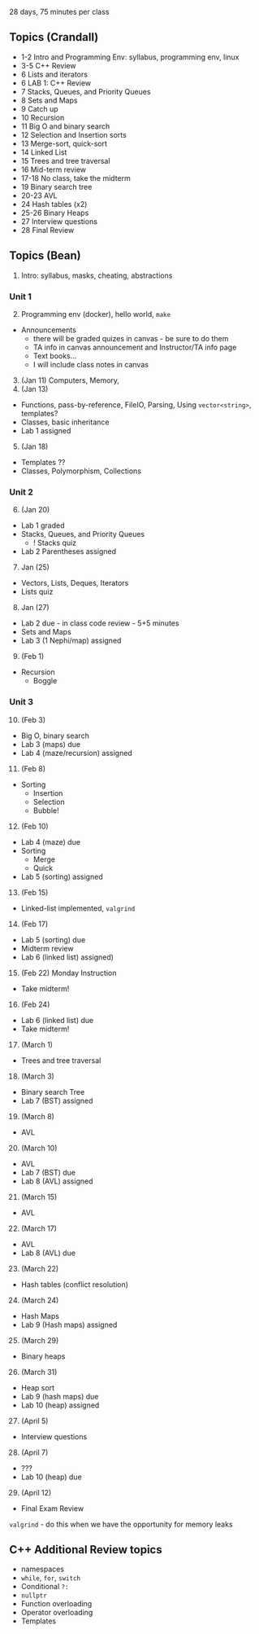 28 days, 75 minutes per class

## Topics (Crandall)
- 1-2 Intro and Programming Env: syllabus, programming env, linux
- 3-5 C++ Review    
- 6 Lists and iterators 
- 6 LAB 1: C++ Review
- 7 Stacks, Queues, and Priority Queues
- 8 Sets and Maps
- 9 Catch up
- 10 Recursion
- 11 Big O and binary search
- 12 Selection and Insertion sorts
- 13 Merge-sort, quick-sort
- 14 Linked List
- 15 Trees and tree traversal
- 16 Mid-term review
- 17-18 No class, take the midterm
- 19 Binary search tree
- 20-23 AVL
- 24 Hash tables (x2)
- 25-26 Binary Heaps
- 27 Interview questions
- 28 Final Review

## Topics (Bean)
1. Intro: syllabus, masks, cheating, abstractions
### Unit 1
2. Programming env (docker), hello world, `make`
  - Announcements
    - there will be graded quizes in canvas - be sure to do them
    - TA info in canvas announcement and Instructor/TA info page
    - Text books...
    - I will include class notes in canvas


3. (Jan 11) Computers, Memory, 
4. (Jan 13) 
  - Functions, pass-by-reference, FileIO, Parsing, Using `vector<string>`, templates?
  - Classes, basic inheritance
  - Lab 1 assigned

5. (Jan 18) 
  - Templates ??
  - Classes, Polymorphism, Collections
### Unit 2
6. (Jan 20) 
  - Lab 1 graded
  - Stacks, Queues, and Priority Queues
    - ! Stacks quiz 
  - Lab 2 Parentheses assigned
  
7. Jan (25) 
  - Vectors, Lists, Deques, Iterators
  - Lists quiz
8. Jan (27) 
  - Lab 2 due - in class code review - 5+5 minutes
  - Sets and Maps
  - Lab 3 (1 Nephi/map) assigned

9. (Feb 1) 
  - Recursion
    - Boggle
### Unit 3
10. (Feb 3) 
  - Big O, binary search
  - Lab 3 (maps) due
  - Lab 4 (maze/recursion) assigned

11. (Feb 8)
  - Sorting
    - Insertion
    - Selection
    - Bubble!
12. (Feb 10)
  - Lab 4 (maze) due
  - Sorting
    - Merge
    - Quick
  - Lab 5 (sorting) assigned

13. (Feb 15)
  - Linked-list implemented, `valgrind`
14. (Feb 17)
  - Lab 5 (sorting) due
  - Midterm review
  - Lab 6 (linked list) assigned)
  
15. (Feb 22) Monday Instruction
  - Take midterm!
16. (Feb 24)
  - Lab 6 (linked list) due
  - Take midterm!

17. (March 1)
  - Trees and tree traversal
18. (March 3)
  - Binary search Tree
  - Lab 7 (BST) assigned 

19. (March 8)
  - AVL
20. (March 10)
  - AVL
  - Lab 7 (BST) due
  - Lab 8 (AVL) assigned 

21. (March 15)
  - AVL
22. (March 17)
  - AVL
  - Lab 8 (AVL) due

23. (March 22) 
  - Hash tables (conflict resolution)
24. (March 24)
  - Hash Maps
  - Lab 9 (Hash maps) assigned

25. (March 29)
  - Binary heaps
26. (March 31)
  - Heap sort
  - Lab 9 (hash maps) due
  - Lab 10 (heap) assigned

27. (April 5)
  - Interview questions
28. (April 7)
  - ???
  - Lab 10 (heap) due

29. (April 12)
  - Final Exam Review

`valgrind` - do this when we have the opportunity for memory leaks


## C++ Additional Review topics
- namespaces
- `while`, `for`, `switch`
- Conditional `?:`
- `nullptr`
- Function overloading
- Operator overloading
- Templates

